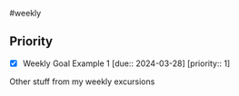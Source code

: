 #weekly 

## Priority
- [x] Weekly Goal Example 1 [due:: 2024-03-28] [priority:: 1] 


Other stuff from my weekly excursions